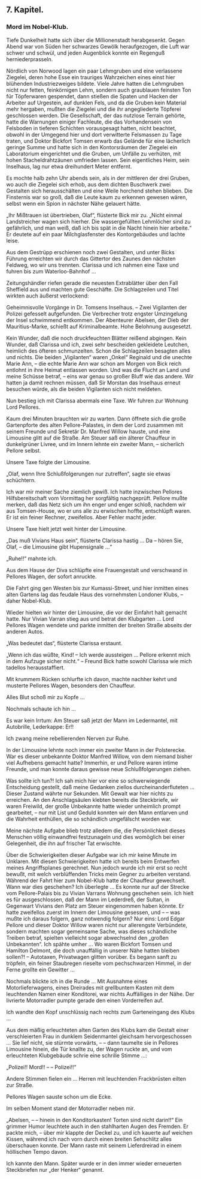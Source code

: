 <h2>7. Kapitel.</h2>
<h3>Mord im Nobel-Klub.</h3>

Tiefe Dunkelheit hatte sich über die Millionenstadt herabgesenkt. Gegen Abend
war von Süden her schwarzes Gewölk heraufgezogen, die Luft war schwer und
schwül, und jeden Augenblick konnte ein Regenguß herniederprasseln.

Nördlich von Norwood lagen ein paar Lehmgruben und eine verlassene Ziegelei,
deren hohe Esse ein trauriges Wahrzeichen eines einst hier blühenden
Industriezweiges bildete. Viele Jahre hatten die Lehmgruben nicht nur fetten,
feinkörnigen Lehm, sondern auch graublauen feinsten Ton für Töpferwaren
gespendet, dann stießen die Spaten und Hacken der Arbeiter auf Urgestein, auf
dunklen Fels, und da die Gruben kein Material mehr hergaben, mußten die
Ziegelei und die ihr angegliederte Töpferei geschlossen werden. Die
Gesellschaft, der das nutzlose Terrain gehörte, hatte die Warnungen einiger
Fachleute, die das Vorhandensein von Felsboden in tieferen Schichten
vorausgesagt hatten, nicht beachtet, obwohl in der Umgegend hier und dort
verwitterte Felsmassen zu Tage traten, und Doktor Bickfort Tomsen erwarb das
Gelände für eine lächerlich geringe Summe und hatte sich in den Kontorsräumen
der Ziegelei ein Laboratorium eingerichtet und die Gruben, um Unfälle zu
verhüten, mit hohen Stacheldrahtzäunen umfrieden lassen. Sein eigentliches
Heim, sein Inselhaus, lag nur etwa dreihundert Meter entfernt.

Es mochte halb zehn Uhr abends sein, als in der mittleren der drei Gruben, wo
auch die Ziegelei sich erhob, aus dem dichten Buschwerk zwei Gestalten sich
herausschälten und eine Weile horchend stehen blieben. Die Finsternis war so
groß, daß die Leute kaum zu erkennen gewesen wären, selbst wenn ein Spion in
nächster Nähe gelauert hätte.

„Ihr Mißtrauen ist übertrieben, Olaf“, flüsterte Bick mir zu. „Nicht einmal
Landstreicher wagen sich hierher. Die wassergefüllten Lehmlöcher sind zu
gefährlich, und man weiß, daß ich bis spät in die Nacht hinein hier arbeite.“
Er deutete auf ein paar Milchglasfenster des Kontorgebäudes und lachte leise.

Aus dem Gestrüpp erschienen noch zwei Gestalten, und unter Bicks Führung
erreichten wir durch das Gittertor des Zaunes den nächsten Feldweg, wo wir uns
trennten. Clarissa und ich nahmen eine Taxe und fuhren bis zum Waterloo-Bahnhof
…

Zeitungshändler riefen gerade die neuesten Extrablätter über den Fall Sheffield
aus und machten gute Geschäfte. Die Schlagzeilen und Titel wirkten auch äußerst
verlockend:

Geheimnisvolle Vorgänge in Dr. Tomsens Inselhaus. – Zwei Vigilanten der Polizei
gefesselt aufgefunden. Die Verbrecher trotz engster Umzingelung der Insel
schwimmend entkommen. Der Abenteurer Abelsen, der Dieb der Mauritius-Marke,
schießt auf Kriminalbeamte. Hohe Belohnung ausgesetzt.

Kein Wunder, daß die noch druckfeuchten Blätter reißend abgingen. Kein Wunder,
daß Clarissa und ich, zwei sehr bescheiden gekleidete Leutchen, heimlich des
öfteren schmunzelten. Schon die Schlagzeilen besagten alles und nichts. Die
beiden „Vigilanten“ waren „Onkel“ Reginald und die unechte Marie Ann, – die
echte Marie Ann war schon am Morgen von Bick reich entlohnt in ihre Heimat
entlassen worden. Und was die Flucht an Land und meine Schüsse betraf, – eins
war genau so großer Bluff wie das andere. Wir hatten ja damit rechnen müssen,
daß Sir Morstan das Inselhaus erneut besuchen würde, als die beiden Vigilanten
sich nicht meldeten.

Nun bestieg ich mit Clarissa abermals eine Taxe. Wir fuhren zur Wohnung Lord
Pellores.

Kaum drei Minuten brauchten wir zu warten. Dann öffnete sich die große
Gartenpforte des alten Pellore-Palastes, in dem der Lord zusammen mit seinem
Freunde und Sekretär Dr. Manfred Willow hauste, und eine Limousine glitt auf
die Straße. Am Steuer saß ein älterer Chauffeur in dunkelgrüner Livree, und im
Innern lehnte ein zweiter Mann, – sicherlich Pellore selbst.

Unsere Taxe folgte der Limousine.

„Olaf, wenn Ihre Schlußfolgerungen nur zutreffen“, sagte sie etwas schüchtern.

Ich war mir meiner Sache ziemlich gewiß. Ich hatte inzwischen Pellores
Hilfsbereitschaft vom Vormittag her sorgfältig nachgeprüft. Pellore mußte
merken, daß das Netz sich um ihn enger und enger schloß, nachdem wir aus
Tomsen-House, wo er uns alle zu erwischen hoffte, entschlüpft waren. Er ist ein
feiner Rechner, zweifellos. Aber Fehler macht jeder.

Unsere Taxe hielt jetzt weit hinter der Limousine.

„Das muß Vivians Haus sein“, flüsterte Clarissa hastig … Da – hören Sie, Olaf,
– die Limousine gibt Hupensignale …“

„Ruhe!!“ mahnte ich.

Aus dem Hause der Diva schlüpfte eine Frauengestalt und verschwand in Pellores
Wagen, der sofort anruckte.

Die Fahrt ging gen Westen bis zur Kumassi-Street, und hier inmitten eines alten
Gartens lag das feudale Haus des vornehmsten Londoner Klubs, – daher
Nobel-Klub.

Wieder hielten wir hinter der Limousine, die vor der Einfahrt halt gemacht
hatte. Nur Vivian Varran stieg aus und betrat den Klubgarten … Lord Pellores
Wagen wendete und parkte inmitten der breiten Straße abseits der anderen Autos.

„Was bedeutet das“, flüsterte Clarissa erstaunt.

„Wenn ich das wüßte, Kind! – Ich werde aussteigen … Pellore erkennt mich in dem
Aufzuge sicher nicht.“ – Freund Bick hatte sowohl Clarissa wie mich tadellos
herausstaffiert.

Mit krummem Rücken schlurfte ich davon, machte nachher kehrt und musterte
Pellores Wagen, besonders den Chauffeur.

Alles Blut schoß mir zu Kopfe …

Nochmals schaute ich hin …

Es war kein Irrtum: Am Steuer saß jetzt der Mann im Ledermantel, mit
Autobrille, Lederkappe: Er!!

Ich zwang meine rebellierenden Nerven zur Ruhe.

In der Limousine lehnte noch immer ein zweiter Mann in der Polsterecke. War es
dieser unbekannte Doktor Manfred Willow, von dem niemand bisher viel Aufhebens
gemacht hatte? Immerhin, er und Pellore waren intime Freunde, und man konnte
daraus gewisse neue Schlußfolgerungen ziehen.

Was sollte ich tun?! Ich sah mich hier vor eine so schwerwiegende Entscheidung
gestellt, daß meine Gedanken ziellos durcheinanderfluteten … Dieser Zustand
währte nur Sekunden. Mit Gewalt war hier nichts zu erreichen. An den
Anschlagsäulen klebten bereits die Steckbriefe, wir waren Freiwild, der große
Unbekannte hatte wieder unheimlich prompt gearbeitet, – nur mit List und Geduld
konnten wir den Mann entlarven und die Wahrheit enthüllen, die so schändlich
umgefälscht worden war.

Meine nächste Aufgabe blieb trotz alledem die, die Persönlichkeit dieses
Menschen völlig einwandfrei festzunageln und dies womöglich bei einer
Gelegenheit, die ihn auf frischer Tat erwischte.

Über die Schwierigkeiten dieser Aufgabe war ich mir keine Minute im Unklaren.
Mit diesen Schwierigkeiten hatte ich bereits beim Entwerfen meines
Angriffsplanes gerechnet. Nun jedoch wurde ich mir erst so recht bewußt, mit
welch verblüffenden Tricks mein Gegner zu arbeiten verstand. Während der Fahrt
hier zum Nobel-Klub hatte der Chauffeur gewechselt. Wann war dies geschehen?
Ich überlegte … Es konnte nur auf der Strecke vom Pellore-Palais bis zu Vivian
Varrans Wohnung geschehen sein. Ich hielt es für ausgeschlossen, daß der Mann
im Lederdreß, der Sultan, in Gegenwart Vivians den Platz am Steuer eingenommen
haben könnte. Er hatte zweifellos zuerst im Innern der Limousine gesessen, und
– – was mußte ich daraus folgern, ganz notwendig folgern? Nur eins: Lord Edgar
Pellore und dieser Doktor Willow waren nicht nur allerengste Verbündete,
sondern machten sogar gemeinsame Sache, was dieses schändliche Treiben betraf,
spielten vielleicht sogar abwechselnd den „großen Unbekannten“. Ich spähte
umher … Wo waren Bickfort Tomsen und Hamilton Delmont, die doch unauffällig in
unserer Nähe hatten bleiben sollen?! – Autotaxen, Privatwagen glitten vorüber.
Es begann sanft zu tröpfeln, ein feiner Staubregen rieselte vom pechschwarzen
Himmel, in der Ferne grollte ein Gewitter …

Nochmals blickte ich in die Runde … Mit Ausnahme eines Motorlieferwagens, eines
Dreirades mit grellbuntem Kasten mit dem leuchtenden Namen einer Konditorei,
war nichts Auffälliges in der Nähe. Der livrierte Motorradler pumpte gerade den
einen Vorderreifen auf.

Ich wandte den Kopf unschlüssig nach rechts zum Garteneingang des Klubs …

Aus dem mäßig erleuchteten alten Garten des Klubs kam die Gestalt einer
verschleierten Frau in dunklem Seidenmantel gleichsam hervorgeschossen … Sie
lief nicht, sie stürmte vorwärts, – – dann taumelte sie in Pellores Limousine
hinein, die Tür knallte zu, der Wagen ruckte an, und vom erleuchteten
Klubgebäude schrie eine schrille Stimme …:

„Polizei!! Mord!! – – Polizei!!“

Andere Stimmen fielen ein … Herren mit leuchtenden Frackbrüsten eilten zur
Straße.

Pellores Wagen sauste schon um die Ecke.

Im selben Moment stand der Motorradler neben mir.

„Abelsen, – – hinein in den Konditorkasten! Torten sind nicht darin!!“ Ein
grimmer Humor leuchtete auch in den stahlharten Augen des Fremden. Er packte
mich, – über mir klappte der Deckel zu, und ich kauerte auf weichen Kissen,
während ich nach vorn durch einen breiten Sehschlitz alles überschauen konnte.
Der Mann raste mit seinem Lieferdreirad in einem höllischen Tempo davon.

Ich kannte den Mann. Später wurde er in den immer wieder erneuerten
Steckbriefen nur „der Henker“ genannt.



